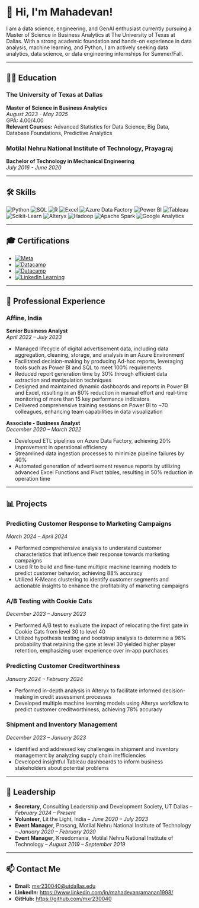 # 👋 Hi, I'm Mahadevan!

I am a data science, engineering, and GenAI enthusiast currently pursuing a Master of Science in Business Analytics at The University of Texas at Dallas. With a strong academic foundation and hands-on experience in data analysis, machine learning, and Python, I am actively seeking data analytics, data science, or data engineering internships for Summer/Fall.

---

## 🧑‍🎓 Education

### The University of Texas at Dallas
**Master of Science in Business Analytics**  
*August 2023 - May 2025*  
GPA: 4.00/4.00  
**Relevant Courses:** Advanced Statistics for Data Science, Big Data, Database Foundations, Predictive Analytics

### Motilal Nehru National Institute of Technology, Prayagraj
**Bachelor of Technology in Mechanical Engineering**  
*July 2016 - June 2020*

---

## 🛠️ Skills

![Python](https://img.shields.io/badge/Python-3776AB?style=for-the-badge&logo=python&logoColor=white)
![SQL](https://img.shields.io/badge/SQL-4479A1?style=for-the-badge&logo=amazon-dynamodb&logoColor=white)
![R](https://img.shields.io/badge/R-276DC3?style=for-the-badge&logo=r&logoColor=white)
![Excel](https://img.shields.io/badge/Excel-217346?style=for-the-badge&logo=microsoft-excel&logoColor=white)
![Azure Data Factory](https://img.shields.io/badge/Azure%20Data%20Factory-0078D4?style=for-the-badge&logo=microsoft-azure&logoColor=white)
![Power BI](https://img.shields.io/badge/Power%20BI-F2C811?style=for-the-badge&logo=power-bi&logoColor=white)
![Tableau](https://img.shields.io/badge/Tableau-E97627?style=for-the-badge&logo=tableau&logoColor=white)
![Scikit-Learn](https://img.shields.io/badge/Scikit--Learn-F7931E?style=for-the-badge&logo=scikit-learn&logoColor=white)
![Alteryx](https://img.shields.io/badge/Alteryx-276DC3?style=for-the-badge&logo=alteryx&logoColor=white)
![Hadoop](https://img.shields.io/badge/Hadoop-66CCFF?style=for-the-badge&logo=apache-hadoop&logoColor=white)
![Apache Spark](https://img.shields.io/badge/Apache%20Spark-E25A1C?style=for-the-badge&logo=apache-spark&logoColor=white)
![Google Analytics](https://img.shields.io/badge/Google%20Analytics-E37400?style=for-the-badge&logo=google-analytics&logoColor=white)

---

## 🎓 Certifications

- [![Meta](https://img.shields.io/badge/Marketing%20Analytics%20Foundations-Meta-blue?style=flat-square)](https://www.coursera.org/account/accomplishments/verify/G4LLRYVCSYLM)
- [![Datacamp](https://img.shields.io/badge/Supervised%20Learning%20with%20Scikit--Learn-Datacamp-orange?style=flat-square)]([https://www.datacamp.com/courses/supervised-learning-with-scikit-learn](https://www.datacamp.com/portfolio/mxr230040))
- [![Datacamp](https://img.shields.io/badge/Big%20Data%20Fundamentals%20with%20Pyspark-Datacamp-orange?style=flat-square)]([https://www.datacamp.com/courses/big-data-fundamentals-with-pyspark](https://www.datacamp.com/completed/statement-of-accomplishment/course/8d6603b4f9aecb5b87d9af1d918b34f90d5df093))
- [![LinkedIn Learning](https://img.shields.io/badge/Alteryx%20for%20Financial%20Services-LinkedIn%20Learning-blue?style=flat-square)](https://www.linkedin.com/learning/certificates/e7c6bdfcc29cbcf9bc8d3ba18ac06951d9715cc779192f310ba4369968ec3848)

---

## 💼 Professional Experience

### Affine, India

**Senior Business Analyst**  
*April 2022 – July 2023*  
- Managed lifecycle of digital advertisement data, including data aggregation, cleaning, storage, and analysis in an Azure Environment
- Facilitated decision-making by producing Ad-hoc reports, leveraging tools such as Power BI and SQL to meet 100% requirements
- Reduced report generation time by 30% through efficient data extraction and manipulation techniques
- Designed and maintained dynamic dashboards and reports in Power BI and Excel, resulting in an 80% reduction in manual effort and real-time monitoring of more than 15 key performance indicators
- Delivered comprehensive training sessions on Power BI to ~70 colleagues, enhancing team capabilities in data visualization

**Associate - Business Analyst**  
*December 2020 – March 2022*  
- Developed ETL pipelines on Azure Data Factory, achieving 20% improvement in operational efficiency
- Streamlined data ingestion processes to minimize pipeline failures by 40%
- Automated generation of advertisement revenue reports by utilizing advanced Excel Functions and Pivot tables, resulting in 50% reduction in operation time

---

## 📊 Projects

### Predicting Customer Response to Marketing Campaigns
*March 2024 – April 2024*  
- Performed comprehensive analysis to understand customer characteristics that influence their response towards marketing campaigns
- Used R to build and fine-tune multiple machine learning models to predict customer behavior, achieving 88% accuracy
- Utilized K-Means clustering to identify customer segments and actionable insights to enhance the profitability of marketing campaigns

### A/B Testing with Cookie Cats
*December 2023 – January 2023*  
- Performed A/B test to evaluate the impact of relocating the first gate in Cookie Cats from level 30 to level 40
- Utilized hypothesis testing and bootstrap analysis to determine a 96% probability that retaining the gate at level 30 yielded higher player retention, emphasizing user experience over in-app purchases

### Predicting Customer Creditworthiness
*January 2024 – February 2024*  
- Performed in-depth analysis in Alteryx to facilitate informed decision-making in credit assessment processes
- Developed multiple machine learning models using Alteryx workflow to predict customer creditworthiness, achieving 78% accuracy

### Shipment and Inventory Management
*December 2023 – January 2023*  
- Identified and addressed key challenges in shipment and inventory management by analyzing supply chain inefficiencies
- Developed insightful Tableau dashboards to inform business stakeholders about potential problems

---

## 🏅 Leadership

- **Secretary**, Consulting Leadership and Development Society, UT Dallas – *February 2024 – Present*
- **Volunteer**, Lit the Light, India – *June 2020 – July 2023*
- **Event Manager**, Prosang, Motilal Nehru National Institute of Technology – *January 2020 – February 2020*
- **Event Manager**, Kreedomania, Motilal Nehru National Institute of Technology – *August 2019 – September 2019*

---

## 📫 Contact Me

- **Email:** mxr230040@utdallas.edu
- **LinkedIn:** https://www.linkedin.com/in/mahadevanramanan1998/
- **GitHub:** https://github.com/mxr230040
